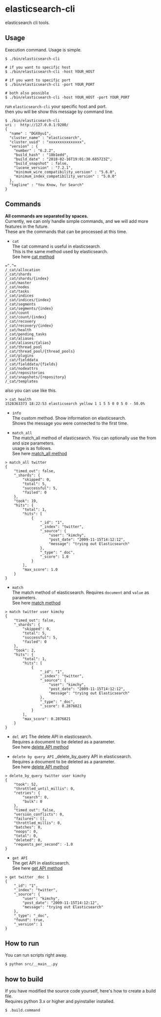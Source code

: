 # elasticsearch-cli
elasticsearch cli tools.  

## Usage

Execution command. Usage is simple.  

```
$ ./bin/elasticsearch-cli  

# if you want to specific host
$ ./bin/elasticsearch-cli -host YOUR_HOST

# if you want to specific port
$ ./bin/elasticsearch-cli -port YOUR_PORT

# both also possible
$ ./bin/elasticsearch-cli -host YOUR_HOST -port YOUR_PORT
```

run `elasticsearch-cli` your specific host and port.    
then you will be show this message by command line.  

```
$ ./bin/elasticsearch-cli
uri :  http://127.0.0.1:9200/
{
  "name" : "DGX0yu1",
  "cluster_name" : "elasticsearch",
  "cluster_uuid" : "xxxxxxxxxxxxxxx",
  "version" : {
    "number" : "6.2.2",
    "build_hash" : "10b1edd",
    "build_date" : "2018-02-16T19:01:30.685723Z",
    "build_snapshot" : false,
    "lucene_version" : "7.2.1",
    "minimum_wire_compatibility_version" : "5.6.0",
    "minimum_index_compatibility_version" : "5.0.0"
  },
  "tagline" : "You Know, for Search"
}
```
  
## Commands  

**All commands are separated by spaces.**  
Currently, we can only handle simple commands, and we will add more features in the future.  
These are the commands that can be processed at this time.  

* `cat`  
The cat command is useful in elasticsearch.  
This is the same method used by elasticsearch.  
See here [cat method](https://www.elastic.co/guide/en/elasticsearch/reference/current/cat.html)   

```
=^.^=
/_cat/allocation
/_cat/shards
/_cat/shards/{index}
/_cat/master
/_cat/nodes
/_cat/tasks
/_cat/indices
/_cat/indices/{index}
/_cat/segments
/_cat/segments/{index}
/_cat/count
/_cat/count/{index}
/_cat/recovery
/_cat/recovery/{index}
/_cat/health
/_cat/pending_tasks
/_cat/aliases
/_cat/aliases/{alias}
/_cat/thread_pool
/_cat/thread_pool/{thread_pools}
/_cat/plugins
/_cat/fielddata
/_cat/fielddata/{fields}
/_cat/nodeattrs
/_cat/repositories
/_cat/snapshots/{repository}
/_cat/templates
```

also you can use like this.  
 
```
> cat health
1528363373 18:22:53 elasticsearch yellow 1 1 5 5 0 0 5 0 - 50.0%
```

* `info`   
The custom method. 
Show information on elasticsearch.  
Shows the message you were connected to the first time.  

* `match_all`  
The match_all method of elasticsearch. 
You can optionally use the from and size parameters.  
usage is as follows.  
See here [match_all method](https://www.elastic.co/guide/en/elasticsearch/reference/current/query-dsl-match-all-query.html)  

```
> match_all twitter 
{
    "timed_out": false,
    "_shards": {
        "skipped": 0,
        "total": 5,
        "successful": 5,
        "failed": 0
    },
    "took": 19,
    "hits": {
        "total": 1,
        "hits": [
            {
                "_id": "1",
                "_index": "twitter",
                "_source": {
                    "user": "kimchy",
                    "post_date": "2009-11-15T14:12:12",
                    "message": "trying out Elasticsearch"
                },
                "_type": "_doc",
                "_score": 1.0
            }
        ],
        "max_score": 1.0
    }
}
```

* `match`  
The match method of elasticsearch. 
Requires `document` and `value` as parameters.  
See here [match method](https://www.elastic.co/guide/en/elasticsearch/reference/current/query-dsl-match-query.html)    

```
> match twitter user kimchy
{
    "timed_out": false,
    "_shards": {
        "skipped": 0,
        "total": 5,
        "successful": 5,
        "failed": 0
    },
    "took": 2,
    "hits": {
        "total": 1,
        "hits": [
            {
                "_id": "1",
                "_index": "twitter",
                "_source": {
                    "user": "kimchy",
                    "post_date": "2009-11-15T14:12:12",
                    "message": "trying out Elasticsearch"
                },
                "_type": "_doc",
                "_score": 0.2876821
            }
        ],
        "max_score": 0.2876821
    }
}
```

* `del API`
The delete API in elasticsearch.  
Requires a document to be deleted as a parameter.  
See here [delete API method](https://www.elastic.co/guide/en/elasticsearch/reference/current/docs-delete.html)    

* `delete by query API`
_delete_by_query API in elasticsearch.  
Requires a document to be deleted as a parameter.  
See here [delete API method](https://www.elastic.co/guide/en/elasticsearch/reference/current/docs-delete-by-query.html)    

```
> delete_by_query twitter user kimchy
{
    "took": 52,
    "throttled_until_millis": 0,
    "retries": {
        "search": 0,
        "bulk": 0
    },
    "timed_out": false,
    "version_conflicts": 0,
    "failures": [],
    "throttled_millis": 0,
    "batches": 0,
    "noops": 0,
    "total": 0,
    "deleted": 0,
    "requests_per_second": -1.0
}
```

* `get API`    
The get API in elasticsearch.  
See here [get API method](https://www.elastic.co/guide/en/elasticsearch/reference/current/docs-get.html)

```
> get twitter _doc 1
{
    "_id": "1",
    "_index": "twitter",
    "_source": {
        "user": "kimchy",
        "post_date": "2009-11-15T14:12:12",
        "message": "trying out Elasticsearch"
    },
    "_type": "_doc",
    "found": true,
    "_version": 1
}
```


## How to run

You can run scripts right away.

```
$ python src/__main__.py
```

## how to build
If you have modified the source code yourself, here's how to create a build file.  
Requires python 3.x or higher and pyinstaller installed.  

```
$ .build.command
```
